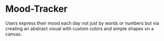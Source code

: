 # Mood-Tracker
Users express their mood each day not just by words or numbers but via creating an abstract visual with custom colors and simple shapes on a canvas.
